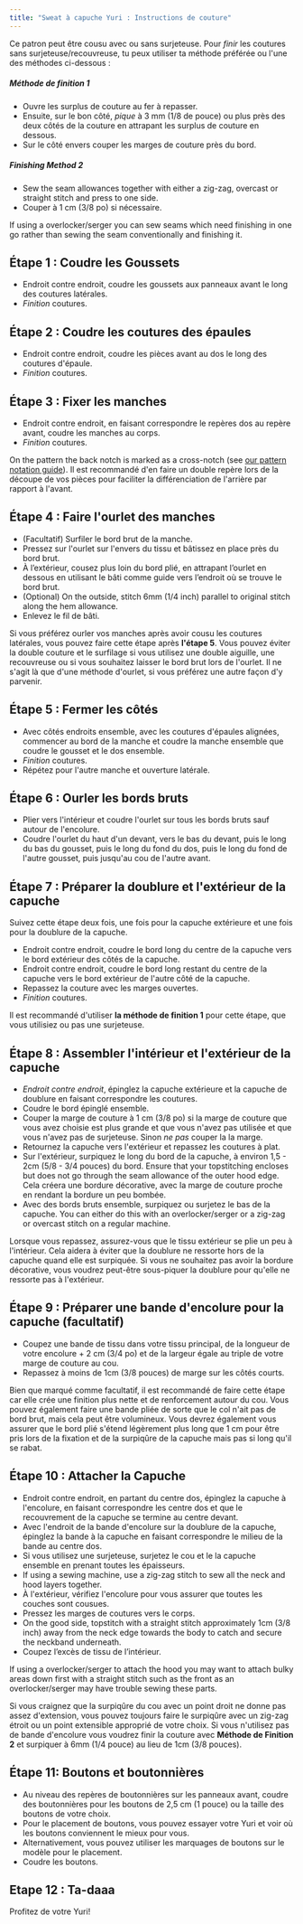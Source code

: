 ```yaml
---
title: "Sweat à capuche Yuri : Instructions de couture"
---
```


<Note>

Ce patron peut être cousu avec ou sans surjeteuse. Pour _finir_ les coutures sans surjeteuse/recouvreuse, tu peux utiliser ta méthode préférée ou l'une des méthodes ci-dessous :

##### Méthode de finition 1

- Ouvre les surplus de couture au fer à repasser.
- Ensuite, sur le bon côté, _pique_ à 3 mm (1/8 de pouce) ou plus près des deux côtés de la couture en attrapant les surplus de couture en dessous.
- Sur le côté envers couper les marges de couture près du bord.

##### Finishing Method 2

- Sew the seam allowances together with either a zig-zag, overcast or straight stitch and press to one side.
- Couper à 1 cm (3/8 po) si nécessaire.

</Note>

<Tip>

If using a overlocker/serger you can sew seams which need finishing in one go rather than sewing the seam conventionally and finishing it.

</Tip>

## Étape 1 : Coudre les Goussets

- Endroit contre endroit, coudre les goussets aux panneaux avant le long des coutures latérales.
- _Finition_ coutures.

## Étape 2 : Coudre les coutures des épaules

- Endroit contre endroit, coudre les pièces avant au dos le long des coutures d'épaule.
- _Finition_ coutures.

## Étape 3 : Fixer les manches

- Endroit contre endroit, en faisant correspondre le repères dos au repère avant, coudre les manches au corps.
- _Finition_ coutures.

<Note>

On the pattern the back notch is marked as a cross-notch (see [our pattern notation guide](/docs/about/notation#notches)). Il est recommandé d'en faire un double repère lors de la découpe de vos pièces pour faciliter la différenciation de l'arrière par rapport à l'avant.

</Note>

## Étape 4 : Faire l'ourlet des manches

- (Facultatif) Surfiler le bord brut de la manche.
- Pressez sur l'ourlet sur l'envers du tissu et bâtissez en place près du bord brut.
- À l’extérieur, cousez plus loin du bord plié, en attrapant l’ourlet en dessous en utilisant le bâti comme guide vers l’endroit où se trouve le bord brut.
- (Optional) On the outside, stitch 6mm (1/4 inch) parallel to original stitch along the hem allowance.
- Enlevez le fil de bâti.

<Note>

Si vous préférez ourler vos manches après avoir cousu les coutures latérales, vous pouvez faire cette étape après **l'étape 5**.
Vous pouvez éviter la double couture et le surfilage si vous utilisez une double aiguille, une recouvreuse ou si vous souhaitez laisser le bord brut lors de l'ourlet.
Il ne s'agit là que d'une méthode d'ourlet, si vous préférez une autre façon d'y parvenir.

</Note>

## Étape 5 : Fermer les côtés

- Avec côtés endroits ensemble, avec les coutures d'épaules alignées, commencer au bord de la manche et coudre la manche ensemble que coudre le gousset et le dos ensemble.
- _Finition_ coutures.
- Répétez pour l'autre manche et ouverture latérale.

## Étape 6 : Ourler les bords bruts

- Plier vers l'intérieur et coudre l'ourlet sur tous les bords bruts sauf autour de l'encolure.
- Coudre l'ourlet du haut d'un devant, vers le bas du devant, puis le long du bas du gousset, puis le long du fond du dos, puis le long du fond de l'autre gousset, puis jusqu'au cou de l'autre avant.

## Étape 7 : Préparer la doublure et l'extérieur de la capuche

Suivez cette étape deux fois, une fois pour la capuche extérieure et une fois pour la doublure de la capuche.

- Endroit contre endroit, coudre le bord long du centre de la capuche vers le bord extérieur des côtés de la capuche.
- Endroit contre endroit, coudre le bord long restant du centre de la capuche vers le bord extérieur de l'autre côté de la capuche.
- Repassez la couture avec les marges ouvertes.
- _Finition_ coutures.

<Note>

Il est recommandé d'utiliser **la méthode de finition 1** pour cette étape, que vous utilisiez ou pas une surjeteuse.

</Note>

## Étape 8 : Assembler l'intérieur et l'extérieur de la capuche

- _Endroit contre endroit_, épinglez la capuche extérieure et la capuche de doublure en faisant correspondre les coutures.
- Coudre le bord épinglé ensemble.
- Couper la marge de couture à 1 cm (3/8 po) si la marge de couture que vous avez choisie est plus grande et que vous n'avez pas utilisée et que vous n'avez pas de surjeteuse. Sinon _ne pas_ couper la la marge.
- Retournez la capuche vers l'extérieur et repassez les coutures à plat.
- Sur l'extérieur, surpiquez le long du bord de la capuche, à environ 1,5 - 2cm (5/8 - 3/4 pouces) du bord. Ensure that your topstitching encloses but does not go through the seam allowance of the outer hood edge. Cela créera une bordure décorative, avec la marge de couture proche en rendant la bordure un peu bombée.
- Avec des bords bruts ensemble, surpiquez ou surjetez le bas de la capuche. You can either do this with an overlocker/serger or a zig-zag or overcast stitch on a regular machine.

<Note>

Lorsque vous repassez, assurez-vous que le tissu extérieur se plie un peu à l'intérieur. Cela aidera à éviter que la doublure ne ressorte hors de la capuche quand elle est surpiquée.
Si vous ne souhaitez pas avoir la bordure décorative, vous voudrez peut-être sous-piquer la doublure pour qu'elle ne ressorte pas à l'extérieur.

</Note>

## Étape 9 : Préparer une bande d'encolure pour la capuche (facultatif)

- Coupez une bande de tissu dans votre tissu principal, de la longueur de votre encolure + 2 cm (3/4 po) et de la largeur égale au triple de votre marge de couture au cou.
- Repassez à moins de 1cm (3/8 pouces) de marge sur les côtés courts.

<Note>

Bien que marqué comme facultatif, il est recommandé de faire cette étape car elle crée une finition plus nette et de renforcement autour du cou.
Vous pouvez également faire une bande pliée de sorte que le col n'ait pas de bord brut, mais cela peut être volumineux. Vous devrez également vous assurer que le bord plié s'étend légèrement plus long que 1 cm pour être pris lors de la fixation et de la surpiqûre de la capuche mais pas si long qu'il se rabat.

</Note>

## Étape 10 : Attacher la Capuche

- Endroit contre endroit, en partant du centre dos, épinglez la capuche à l'encolure, en faisant correspondre les centre dos et que le recouvrement de la capuche se termine au centre devant.
- Avec l'endroit de la bande d'encolure sur la doublure de la capuche, épinglez la bande à la capuche en faisant correspondre le milieu de la bande au centre dos.
- Si vous utilisez une surjeteuse, surjetez le cou et le la capuche ensemble en prenant toutes les épaisseurs.
- If using a sewing machine, use a zig-zag stitch to sew all the neck and hood layers together.
- À l'extérieur, vérifiez l'encolure pour vous assurer que toutes les couches sont cousues.
- Pressez les marges de coutures vers le corps.
- On the good side, topstitch with a straight stitch approximately 1cm (3/8 inch) away from the neck edge towards the body to catch and secure the neckband underneath.
- Coupez l’excès de tissu de l’intérieur.

<Warning>

If using a overlocker/serger to attach the hood you may want to attach bulky areas down first with a straight stitch such as the front as an overlocker/serger may have trouble sewing these parts.

</Warning>

<Note>

Si vous craignez que la surpiqûre du cou avec un point droit ne donne pas assez d'extension, vous pouvez toujours faire le surpiqûre avec un zig-zag étroit ou un point extensible approprié de votre choix.
Si vous n'utilisez pas de bande d'encolure vous voudrez finir la couture avec **Méthode de Finition 2** et surpiquer à 6mm (1/4 pouce) au lieu de 1cm (3/8 pouces).

</Note>

## Étape 11: Boutons et boutonnières

- Au niveau des repères de boutonnières sur les panneaux avant, coudre des boutonnières pour les boutons de 2,5 cm (1 pouce) ou la taille des boutons de votre choix.
- Pour le placement de boutons, vous pouvez essayer votre Yuri et voir où les boutons conviennent le mieux pour vous.
- Alternativement, vous pouvez utiliser les marquages de boutons sur le modèle pour le placement.
- Coudre les boutons.

## Etape 12 : Ta-daaa

Profitez de votre Yuri!
